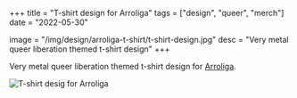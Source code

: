 +++
title = "T-shirt design for Arroliga"
tags = ["design", "queer", "merch"]
date = "2022-05-30"

image = "/img/design/arroliga-t-shirt/t-shirt-design.jpg"
desc = "Very metal queer liberation themed t-shirt design"
+++

Very metal queer liberation themed t-shirt design for [Arroliga](https://arroliga.myportfolio.com/).

![T-shirt desig for Arroliga](/img/design/arroliga-t-shirt/t-shirt-design.jpg "T-shirt desig for Arroliga")
